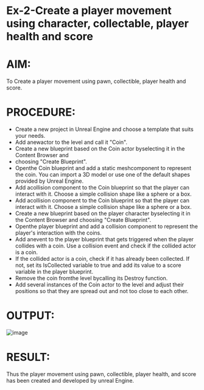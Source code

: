 # Ex-2-Create a player movement using character, collectable, player health and score 

# AIM:
 To Create a player movement using pawn, collectible, player health and score.

 # PROCEDURE:
* Create a new project in Unreal Engine and choose a template that suits your needs.
* Add anewactor to the level and call it "Coin".
* Create a new blueprint based on the Coin actor byselecting it in the Content Browser and
* choosing "Create Blueprint".
* Openthe Coin blueprint and add a static meshcomponent to represent the coin. You can
 import a 3D model or use one of the default shapes provided by Unreal Engine.
* Add acollision component to the Coin blueprint so that the player can interact with it.
 Choose a simple collision shape like a sphere or a box.
* Add acollision component to the Coin blueprint so that the player can interact with it.
 Choose a simple collision shape like a sphere or a box.
* Create a new blueprint based on the player character byselecting it in the Content
 Browser and choosing "Create Blueprint".
* Openthe player blueprint and add a collision component to represent the player's
 interaction with the coins.
* Add anevent to the player blueprint that gets triggered when the player collides with a
 coin. Use a collision event and check if the collided actor is a coin.
* If the collided actor is a coin, check if it has already been collected. If not, set its
 IsCollected variable to true and add its value to a score variable in the player blueprint.
* Remove the coin fromthe level bycalling its Destroy function.
* Add several instances of the Coin actor to the level and adjust their positions so that they
 are spread out and not too close to each other.

# OUTPUT:
![image](https://github.com/user-attachments/assets/82a161db-4ddd-4e62-b1ed-b212fcdc00e9)

# RESULT:
 Thus the player movement using pawn, collectible, player health, and score has been created and
 developed by unreal Engine.
